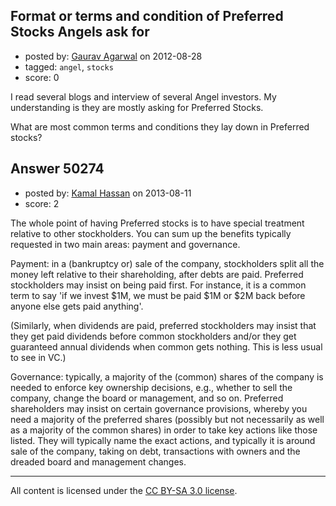## Format or terms and condition of Preferred Stocks Angels ask for

- posted by: [Gaurav Agarwal](https://stackexchange.com/users/-1/18785-gaurav-agarwal) on 2012-08-28
- tagged: `angel`, `stocks`
- score: 0

I read several blogs and interview of several Angel investors. My understanding is they are mostly asking for Preferred Stocks.

What are most common terms and conditions they lay down in Preferred stocks?


## Answer 50274

- posted by: [Kamal Hassan](https://stackexchange.com/users/-1/27332-kamal-hassan) on 2013-08-11
- score: 2

The whole point of having Preferred stocks is to have special treatment relative to other stockholders. You can sum up the benefits typically requested in two main areas: payment and governance.

Payment: in a (bankruptcy or) sale of the company, stockholders split all the money left relative to their shareholding, after debts are paid. Preferred stockholders may insist on being paid first. For instance, it is a common term to say 'if we invest $1M, we must be paid $1M or $2M back before anyone else gets paid anything'.

(Similarly, when dividends are paid, preferred stockholders may insist that they get paid dividends before common stockholders and/or they get guaranteed annual dividends when common gets nothing. This is less usual to see in VC.)

Governance: typically, a majority of the (common) shares of the company is needed to enforce key ownership decisions, e.g., whether to sell the company, change the board or management, and so on. Preferred shareholders may insist on certain governance provisions, whereby you need a majority of the preferred shares (possibly but not necessarily as well as a majority of the common shares) in order to take key actions like those listed. They will typically name the exact actions, and typically it is around sale of the company, taking on debt, transactions with owners and the dreaded board and management changes.



---

All content is licensed under the [CC BY-SA 3.0 license](https://creativecommons.org/licenses/by-sa/3.0/).
